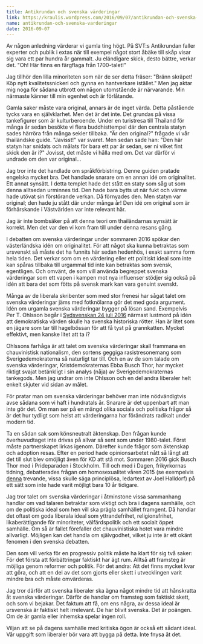 ```yaml
---
title: Antikrundan och svenska värderingar
link: https://kraulis.wordpress.com/2016/09/07/antikrundan-och-svenska-varderingar/
name: antikrundan-och-svenska-varderingar
date: 2016-09-07
---
```

Av någon anledning värderar vi gamla ting högt. På SVT:s Antikrundan faller experter och publik i extas när till exempel något stort åbäke till skåp visar sig vara ett par hundra år gammalt. Ju eländigare skick, desto bättre, verkar det. "Oh! Här finns en färgflaga från 1700-talet!"

Jag tillhör den lilla minoriteten som när de ser detta fräser: "Bränn skräpet! Köp nytt kvalitetssnickeri och gynna en hantverkare istället." Men jag aktar mig noga för sådana utbrott om någon utomstående är närvarande. Min närmaste känner till min egenhet och är förlåtande.



Gamla saker måste vara original, annars är de inget värda. Detta påstående tycks vara en självklarhet. Men det är det inte. Det grundas på vissa tankefigurer som är kulturberoende. Under en turistresa till Thailand för många år sedan besökte vi flera buddhisttempel där den centrala statyn sades härröra från många sekler tillbaka. "Är den original?" frågade vi vår thailändske guide. "Javisst!" var svaret. Men sedan sade han: "Den här statyn har snidats och målats för bara ett par år sedan, ser ni vilket fint skick den är i?" Jovisst, det måste vi hålla med om. Det var därför vi undrade om den var original...

Jag tror inte det handlade om språkförbistring. Denne guiden pratade engelska mycket bra. Det handlade snarare om en annan idé om originalitet. Ett annat synsätt. I detta templet hade det stått en staty som såg ut som denna alltsedan urminnes tid. Den hade bara bytts ut när fukt och värme hade utövat sin förstörande verkan. Då förnyades den. Men statyn var original; den hade ju stått där under många år! Den idé om original som är förhärskande i Västvärlden var inte relevant här.

Jag är inte bombsäker på att denna teori om thailändarnas synsätt är korrekt. Men det var den vi kom fram till under denna resans gång.

I debatten om svenska värderingar under sommaren 2016 spökar den västerländska idén om originalitet. För att något ska kunna betraktas som ursvenskt så måste det ha funnits här sedan hedenhös, i exakt samma form hela tiden. Det verkar som om en värdering eller ett politiskt ideal som inte kan spåras tillbaka till urgammal tid inte kan betraktas som svensk, egentligen. Och omvänt, de som vill använda begreppet svenska värderingar som ett vapen i kampen mot nya influenser stödjer sig också på idén att bara det som fötts på svensk mark kan vara genuint svenskt.

Många av de liberala skribenter som med stor frenesi har sågat talet om svenska värderingar jäms med fotknölarna gör det med goda argument. Idén om urgamla svenska värderingar bygger på lösan sand. Exempelvis Per T. Ohlsson begår i [Sydsvenskan 24 juli 2016](http://www.sydsvenskan.se/2016-07-24/nar-anden-slapps-ut) närmast lustmord på idén att demokratiska värden skulle ha svenska historiska rötter. Han är litet som en jägare som tar till hagelbössan för att få tyst på grannkatten. Mycket effektivt, men kanske litet att ta i?

Ohlssons farhåga är att talet om svenska värderingar skall frammana en chauvinistisk nationalism, den sortens geggiga rasistresonemang som Sverigedemokraterna så naturligt tar till. Och en av de som talade om svenska värderingar, Kristdemokraternas Ebba Busch Thor, har mycket riktigt svajat betänkligt i sin analys (nåja) av Sverigedemokraternas tankegods. Men jag undrar om inte Ohlsson och en del andra liberaler helt enkelt skjuter vid sidan av målet.

För pratar man om svenska värderingar behöver man inte nödvändigtvis avse sådana som vi haft i hundratals år. Snarare är det uppenbart att man inte gör det. Om man ser på en mängd olika sociala och politiska frågor så är det hur tydligt som helst att värderingarna har förändrats radikalt under modern tid.

Ta en sådan sak som könsneutralt äktenskap. Den frågan kunde överhuvudtaget inte drivas på allvar så sent som under 1980-talet. Först måste partnerskapet lirkas igenom. Därefter kunde frågor som äktenskap och adoption resas. Efter en period hade opinionsarbetet nått så långt att det till slut blev omöjligt även för KD att stå mot. Sommaren 2016 gick Busch Thor med i Prideparaden i Stockholm. Till och med i Dagen, frikyrkornas tidning, debatterades frågan om homosexualitet våren 2015 (se exempelvis [denna](http://www.dagen.se/ledare/homosexualitet-ingen-regelfraga-1.345335) trevande, vissa skulle säga principlösa, ledartext av Joel Halldorf) på ett sätt som inte hade varit möjligt bara 10 år tidigare.

Jag tror talet om svenska värderingar i åtminstone vissa sammanhang handlar om vad talaren betraktar som viktigt och bra i dagens samhälle, och om de politiska ideal som hen vill ska prägla samhället framgent. Då handlar det oftast om goda liberala ideal som yttrandefrihet, religionsfrihet, likaberättigande för minoriteter, välfärdspolitik och ett socialt öppet samhälle. Om så är fallet förefaller det chauvinistiska hotet vara mindre allvarligt. Möjligen kan det handla om självgodhet, vilket ju inte är ett okänt fenomen i den svenska debatten.

Den som vill verka för en progressiv politik måste ha klart för sig två saker: För det första att förbättringar faktiskt har ägt rum. Alltså att framsteg är möjliga genom reformer och politik. För det andra: Att det finns mycket kvar att göra, och att en del av det som gjorts eller skett i utvecklingen varit mindre bra och måste omvärderas.

Jag tror därför att svenska liberaler ska ägna något mindre tid att hånskratta åt svenska värderingar. Därför de handlar om framsteg som faktiskt skett, och som vi bejakar. Det faktum att få, om ens några, av dessa ideal är ursvenska är faktiskt helt irrelevant. De har blivit svenska. Det är poängen. Om de är gamla eller inhemska spelar ingen roll.

Viljan att se på dagens samhälle med kritiska ögon är också ett sådant ideal. Vår uppgift som liberaler bör vara att bygga på detta. Inte fnysa åt det.


